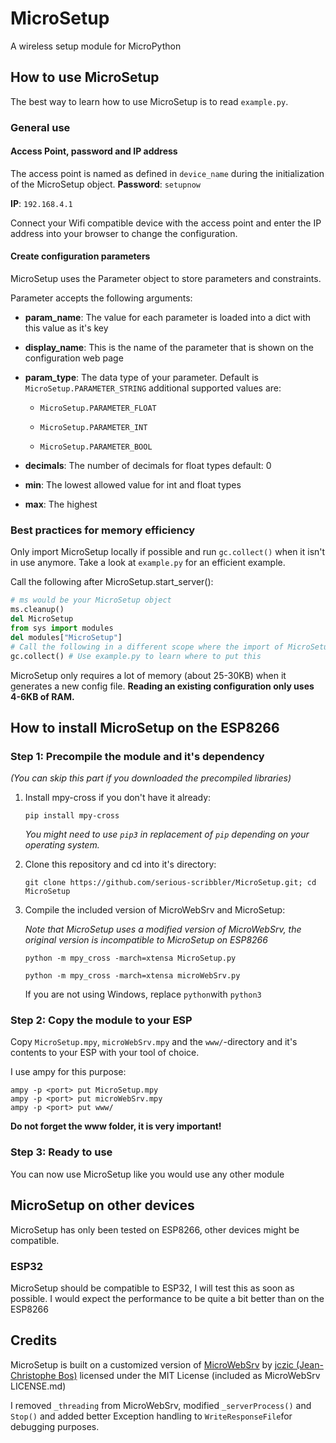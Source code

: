# MicroSetup

A wireless setup module for MicroPython

## How to use MicroSetup

The best way to learn how to use MicroSetup is to read `example.py`.

### General use

#### Access Point, password and IP address

The access point is named as defined in `device_name` during the initialization of the MicroSetup object.
**Password**: `setupnow`

**IP**: `192.168.4.1`

Connect your Wifi compatible device with the access point and enter the IP address into your browser to change the configuration.

#### Create configuration parameters

MicroSetup uses the Parameter object to store parameters and constraints.

Parameter accepts the following arguments:

- **param_name**: The value for each parameter is loaded into a dict with this value as it's key

- **display_name**: This is the name of the parameter that is shown on the configuration web page

- **param_type**: The data type of your parameter. Default is `MicroSetup.PARAMETER_STRING` additional supported values are:
  
  - `MicroSetup.PARAMETER_FLOAT`
  
  - `MicroSetup.PARAMETER_INT`
  
  - `MicroSetup.PARAMETER_BOOL`

- **decimals**: The number of decimals for float types default: 0

- **min**: The lowest allowed value for int and float types

- **max**: The highest



### Best practices for memory efficiency

Only import MicroSetup locally if possible and run `gc.collect()` when it isn't in use anymore. Take a look at `example.py` for an efficient example.

 Call the following after MicroSetup.start_server():

```python
# ms would be your MicroSetup object
ms.cleanup()
del MicroSetup
from sys import modules
del modules["MicroSetup"]
# Call the following in a different scope where the import of MicroSetup isn't used
gc.collect() # Use example.py to learn where to put this
```



MicroSetup only requires a lot of memory (about 25-30KB) when it generates a new config file. **Reading an existing configuration only uses 4-6KB of RAM.**



## How to install MicroSetup on the ESP8266

### Step 1: Precompile the module and it's dependency

*(You can skip this part if you downloaded the precompiled libraries)*

1. Install mpy-cross if you don't have it already:
   
   `pip install mpy-cross`
   
   *You might need to use `pip3` in replacement of `pip` depending on your operating system.*

2. Clone this repository and cd into it's directory:
   
   `git clone https://github.com/serious-scribbler/MicroSetup.git; cd MicroSetup`

3. Compile the included version of MicroWebSrv and MicroSetup:
   
   *Note that MicroSetup uses a modified version of MicroWebSrv, the original version is incompatible to MicroSetup on ESP8266*
   
   ```shell
   python -m mpy_cross -march=xtensa MicroSetup.py
   
   python -m mpy_cross -march=xtensa microWebSrv.py
   ```
   
   If you are not using Windows, replace `python`with `python3`

### Step 2: Copy the module to your ESP

Copy `MicroSetup.mpy`, `microWebSrv.mpy`  and the `www/`-directory and it's contents to your ESP with your tool of choice.

I use ampy for this purpose:

```shell
ampy -p <port> put MicroSetup.mpy
ampy -p <port> put microWebSrv.mpy
ampy -p <port> put www/
```

**Do not forget the www folder, it is very important!**

### Step 3: Ready to use

You can now use MicroSetup like you would use any other module

## MicroSetup on other devices

MicroSetup has only been tested on ESP8266, other devices might be compatible.

### ESP32

MicroSetup should be compatible to ESP32, I will test this as soon as possible. I would expect the performance to be quite a bit better than on the ESP8266

## Credits

MicroSetup is built on a customized version of [MicroWebSrv](https://github.com/jczic/MicroWebSrv) by [jczic (Jean-Christophe Bos)](https://github.com/jczic) licensed under the MIT License (included as MicroWebSrv LICENSE.md)

I removed `_threading` from MicroWebSrv, modified `_serverProcess()` and `Stop()` and added better Exception handling to `WriteResponseFile`for debugging purposes.
